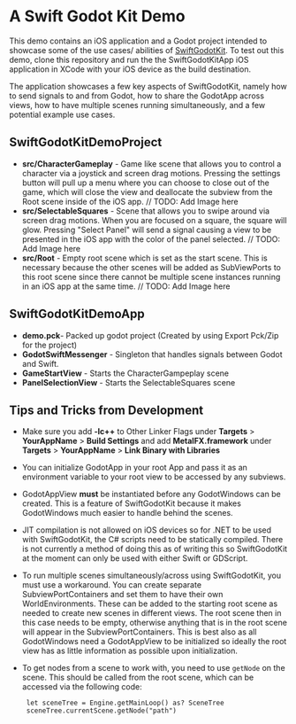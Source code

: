 # A Swift Godot Kit Demo

This demo contains an iOS application and a Godot project intended to showcase some of the use cases/ abilities of [SwiftGodotKit](https://github.com/migueldeicaza/SwiftGodotKit). To test out this demo, clone this repository and run the the SwiftGodotKitApp iOS application in XCode with your iOS device as the build destination. 

The application showcases a few key aspects of SwiftGodotKit, namely how to send signals to and from Godot, how to share the GodotApp across views, how to have multiple scenes running simultaneously, and a few potential example use cases.

## SwiftGodotKitDemoProject
- **src/CharacterGameplay** - Game like scene that allows you to control a character via a joystick and screen drag motions. Pressing the settings button will pull up a menu where you can choose to close out of the game, which will close the view and deallocate the subview from the Root scene inside of the iOS app.
// TODO: Add Image here
- **src/SelectableSquares** - Scene that allows you to swipe around via screen drag motions. When you are focused on a square, the square will glow. Pressing "Select Panel" will send a signal causing a view to be presented in the iOS app with the color of the panel selected.
// TODO: Add Image here
- **src/Root** - Empty root scene which is set as the start scene. This is necessary because the other scenes will be added as SubViewPorts to this root scene since there cannot be multiple scene instances running in an iOS app at the same time.
// TODO: Add Image here

## SwiftGodotKitDemoApp
- **demo.pck**-  Packed up godot project (Created by using Export Pck/Zip for the project)
- **GodotSwiftMessenger** - Singleton that handles signals between Godot and Swift.
- **GameStartView** - Starts the CharacterGampeplay scene
- **PanelSelectionView** - Starts the SelectableSquares scene

## Tips and Tricks from Development
- Make sure you add **-lc++** to Other Linker Flags under **Targets** > **YourAppName** > **Build Settings** and add **MetalFX.framework** under **Targets** > **YourAppName** > **Link Binary with Libraries**
- You can initialize GodotApp in your root App and pass it as an environment variable to your root view to be accessed by any subviews.
- GodotAppView **must** be instantiated before any GodotWindows can be created. This is a feature of SwiftGodotKit because it makes GodotWindows much easier to handle behind the scenes.
- JIT compilation is not allowed on iOS devices so for .NET to be used with SwiftGodotKit, the C# scripts need to be statically compiled. There is not currently a method of doing this as of writing this so SwiftGodotKit at the moment can only be used with either Swift or GDScript.
- To run multiple scenes simultaneously/across using SwiftGodotKit, you must use a workaround. You can create separate SubviewPortContainers and set them to have their own WorldEnvironments. These can be added to the starting root scene  as needed to create new scenes in different views. The root scene then in this case needs to be empty, otherwise anything that is in the root scene will appear in the SubviewPortContainers. This is best also as all GodotWindows need a GodotAppView to be initialized so ideally the root view has as little information as possible upon initialization.
- To get nodes from a scene to work with, you need to use `getNode` on the scene. This should be called from the root scene, which can be accessed via the following code:

       let sceneTree = Engine.getMainLoop() as? SceneTree
       sceneTree.currentScene.getNode("path")

